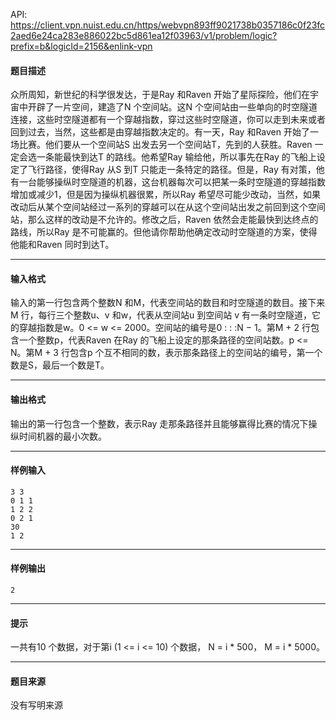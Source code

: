 API: https://client.vpn.nuist.edu.cn/https/webvpn893ff9021738b0357186c0f23fc2aed6e24ca283e886022bc5d861ea12f03963/v1/problem/logic?prefix=b&logicId=2156&enlink-vpn

#### 题目描述

众所周知，新世纪的科学很发达，于是Ray 和Raven 开始了星际探险，他们在宇宙中开辟了一片空间，建造了N 个空间站。这N 个空间站由一些单向的时空隧道连接，这些时空隧道都有一个穿越指数，穿过这些时空隧道，你可以走到未来或者回到过去，当然，这些都是由穿越指数决定的。有一天，Ray 和Raven 开始了一场比赛。他们要从一个空间站S 出发去另一个空间站T，先到的人获胜。Raven 一定会选一条能最快到达T 的路线。他希望Ray 输给他，所以事先在Ray 的飞船上设定了飞行路径，使得Ray 从S 到T 只能走一条特定的路径。但是，Ray 有对策，他有一台能够操纵时空隧道的机器，这台机器每次可以把某一条时空隧道的穿越指数增加或减少1，但是因为操纵机器很累，所以Ray 希望尽可能少改动，当然，如果改动后从某个空间站经过一系列的穿越可以在从这个空间站出发之前回到这个空间站，那么这样的改动是不允许的。修改之后，Raven 依然会走能最快到达终点的路线，所以Ray 是不可能赢的。但他请你帮助他确定改动时空隧道的方案，使得他能和Raven 同时到达T。

---

#### 输入格式

输入的第一行包含两个整数N 和M，代表空间站的数目和时空隧道的数目。接下来M 行，每行三个整数u、v 和w，代表从空间站u 到空间站 v 有一条时空隧道，它的穿越指数是w。0 <= w <= 2000。空间站的编号是0 : : :N − 1。第M + 2 行包含一个整数p，代表Raven 在Ray 的飞船上设定的那条路径的空间站数。p <= N。第M + 3 行包含p 个互不相同的数，表示那条路径上的空间站的编号，第一个数是S，最后一个数是T。

---

#### 输出格式

输出的第一行包含一个整数，表示Ray 走那条路径并且能够赢得比赛的情况下操纵时间机器的最小次数。

---

#### 样例输入
```
3 3
0 1 1
1 2 2
0 2 1
30
1 2
```

---

#### 样例输出
```
2
```

---

#### 提示

一共有10 个数据，对于第i (1 <= i <= 10) 个数据， N = i \* 500， M = i \* 5000。

---

#### 题目来源

没有写明来源
